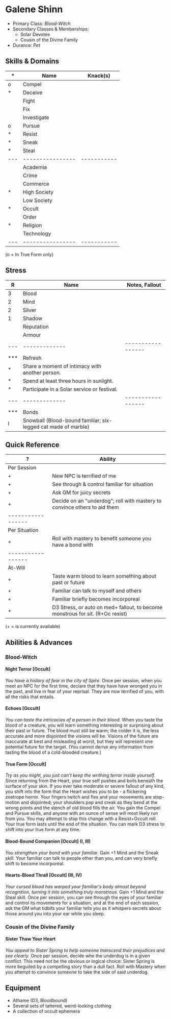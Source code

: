 # Galene Shinn
- Primary Class: *Blood-Witch*
- Secondary Classes & Memberships:
  - Solar Devotee
  - Cousin of the Divine Family
- Durance: *Pet*


## Skills & Domains
| * |  Name          |  Knack(s) |
|---|----------------|-----------|
| o |  Compel        |
| * |  Deceive       |
|   |  Fight         |
|   |  Fix           |
|   |  Investigate   |
| o |  Pursue        |
| * |  Resist        |
| * |  Sneak         |
| * |  Steal         |
|---|----------------|-----------|
|   |  Academia      |
|   |  Crime         |
|   |  Commerce      |
| * |  High Society  |
|   |  Low Society   |
| * |  Occult        |
|   |  Order         |
| * |  Religion      |
|   |  Technology    |
|---|----------------|-----------|
(o = In True Form only)

## Stress
| R | Name        |  Notes, Fallout |
|---|-------------|-----------------|
| 3 | Blood       |
| 2 | Mind        |
| 2 | Silver      |
| 1 | Shadow      |
|   | Reputation  |
|   | Armour      |
|---|-------------|-----------------|
|***| Refresh                       |
| * | Share a moment of intimacy with another person.
| * | Spend at least three hours in sunlight.
| * | Participate in a Solar service or festival.
|---|-------------|-----------------|
|***| Bonds                         |
| I | Snowball (Blood-bound familiar; six-legged cat made of marble)

## Quick Reference
| ? | Ability     |
|---|-------------|
| Per Session     |
| + | New NPC is terrified of me
| + | See through & control familiar for situation
| + | Ask GM for juicy secrets
| + | Decide on an "underdog"; roll with mastery to convince others to aid them
|-----------------|
| Per Situation   |
| + | Roll with mastery to benefit someone you have a bond with
|-----------------|
| At-Will         |
| + | Taste warm blood to learn something about past or future
| + | Familiar can talk to myself and others
| + | Familiar briefly becomes incorporeal
| + | D3 Stress, or auto on med+ fallout, to become monstrous for sit. (R+Oc resist)
(+ = is currently available)

## Abilities & Advances
### Blood-Witch
#### Night Terror [Occult]
*You have a history of fear in the city of Spire.* Once per session, when you
meet an NPC for the first time, declare that they have have wronged you in the
past, and live in fear of your reprisal. They are now terrified of you, with all
the risks that entails.
#### Echoes [Occult]
*You can taste the intricacies of a person in their blood.* When you taste the
blood of a creature, you will learn something interesting or surprising about
their past or future. The blood must still be warm; the colder it is, the less
accurate and more disjointed the visions will be. Visions of the future are
inaccurate at best and misleading at worst, but they will represent one
potential future for the target. (You cannot derive any information from
tasting the blood of a cold-blooded creature.)
#### True Form [Occult]
*Try as you might, you just can't keep the writhing terror inside yourself.*
Since returning from the Heart, your true self pushes and boils beneath the
surface of your skin. If you ever take moderate or severe fallout of any kind,
you shift into the form that the Heart wishes you to be - a flickering zoetrope
horror. Your fingers twitch and flex and your movements are stop-motion and
disjointed; your shoulders pop and creak as they bend at the wrong points and
the stench of old blood fills the air. You gain the Compel and Pursue skills,
and anyone with an ounce of sense will most likely run from you. You may attempt
to stop this change with a Resist+Occult roll. Your true form lasts until the
end of the situation. You can mark D3 stress to shift into your true form at any
time.
#### Blood-Bound Companion [Occult] (I, III)
*You strengthen your bond with your familiar.* Gain +1 Mind and the Sneak skill.
Your familiar can talk to people other than you, and can very briefly shift to
become incorporeal.
#### Hearts-Blood Thrall [Occult] (III, IV)
*Your cursed blood has warped your familiar's body almost beyond recognition,*
*turning it into something truly monstrous.* Gain +1 Mind and the Steal skill.
Once per session, you can see through the eyes of your familiar and control its
movements for a situation, and at the end of each session, ask the GM what
tidbits your familiar tells you as it whispers secrets about those around you
into your ear while you sleep.

### Cousin of the Divine Family
#### Sister Thaw Your Heart
*You appeal to Sister Spring to help someone transcend their prejudices and*
*see clearly.* Once per session, decide who the underdog is in a given conflict.
This need not be the obvious or logical choice: Sister Spring is more beguiled
by a compelling story than a dull fact. Roll with Mastery when you attempt to
convince someone to take the side of said underdog.

## Equipment
- Athame (D3, Bloodbound)
- Several sets of tattered, weird-looking clothing
- A collection of occult ephemera